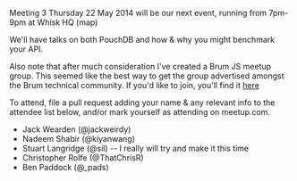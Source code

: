 Meeting 3
Thursday 22 May 2014 will be our next event, running from 7pm-9pm at Whisk HQ (map)

We'll have talks on both PouchDB and how & why you might benchmark your API.

Also note that after much consideration I've created a Brum JS meetup group. This seemed like the best way to get the group advertised amongst the Brum technical community. If you'd like to join, you'll find it [here](http://www.meetup.com/Brum-JS/)

To attend, file a pull request adding your name & any relevant info to the attendee list below, and/or mark yourself as attending on meetup.com.

 - Jack Wearden (@jackweirdy)
 - Nadeem Shabir (@kiyanwang)
 - Stuart Langridge (@sil) -- I really will try and make it this time
 - Christopher Rolfe (@ThatChrisR)
 - Ben Paddock (@_pads)
